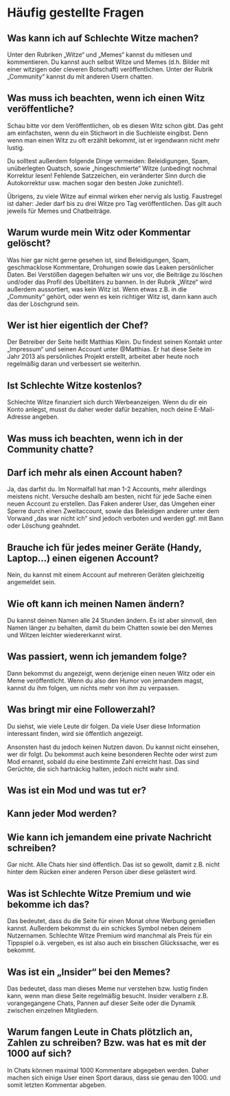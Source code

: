 # Häufig gestellte Fragen

## Was kann ich auf Schlechte Witze machen?

Unter den Rubriken „Witze“ und „Memes“ kannst du mitlesen und kommentieren. Du kannst auch selbst Witze und Memes (d.h. Bilder mit einer witzigen oder cleveren Botschaft) veröffentlichen. Unter der Rubrik „Community“ kannst du mit anderen Usern chatten.

## Was muss ich beachten, wenn ich einen Witz veröffentliche?

Schau bitte vor dem Veröffentlichen, ob es diesen Witz schon gibt. Das geht am einfachsten, wenn du ein Stichwort in die Suchleiste eingibst. Denn wenn man einen Witz zu oft erzählt bekommt, ist er irgendwann nicht mehr lustig.

Du solltest außerdem folgende Dinge vermeiden: Beleidigungen, Spam, unüberlegten Quatsch, sowie „hingeschmierte“ Witze (unbedingt nochmal Korrektur lesen! Fehlende Satzzeichen, ein veränderter Sinn durch die Autokorrektur usw. machen sogar den besten Joke zunichte!).

Übrigens, zu viele Witze auf einmal wirken eher nervig als lustig. Faustregel ist daher: Jeder darf bis zu drei Witze pro Tag veröffentlichen. Das gilt auch jeweils für Memes und Chatbeiträge.

## Warum wurde mein Witz oder Kommentar gelöscht?

Was hier gar nicht gerne gesehen ist, sind Beleidigungen, Spam, geschmacklose Kommentare, Drohungen sowie das Leaken persönlicher Daten. Bei Verstößen dagegen behalten wir uns vor, die Beiträge zu löschen und/oder das Profil des Übeltäters zu bannen.
In der Rubrik „Witze“ wird außerdem aussortiert, was kein Witz ist. Wenn etwas z.B. in die „Community“ gehört, oder wenn es kein richtiger Witz ist, dann kann auch das der Löschgrund sein.

## Wer ist hier eigentlich der Chef?

Der Betreiber der Seite heißt Matthias Klein. Du findest seinen Kontakt unter „Impressum“ und seinen Account unter @Matthias. Er hat diese Seite im Jahr 2013 als persönliches Projekt erstellt, arbeitet aber heute noch regelmäßig daran und verbessert sie weiterhin.

## Ist Schlechte Witze kostenlos?

Schlechte Witze finanziert sich durch Werbeanzeigen. Wenn du dir ein Konto anlegst, musst du daher weder dafür bezahlen, noch deine E-Mail-Adresse angeben.

## Was muss ich beachten, wenn ich in der Community chatte?

## Darf ich mehr als einen Account haben?

Ja, das darfst du. Im Normalfall hat man 1-2 Accounts, mehr allerdings meistens nicht. Versuche deshalb am besten, nicht für jede Sache einen neuen Account zu erstellen.
Das Faken anderer User, das Umgehen einer Sperre durch einen Zweitaccount, sowie das Beleidigen anderer unter dem Vorwand „das war nicht ich“ sind jedoch verboten und werden ggf. mit Bann oder Löschung geahndet.

## Brauche ich für jedes meiner Geräte (Handy, Laptop...) einen eigenen Account?

Nein, du kannst mit einem Account auf mehreren Geräten gleichzeitig angemeldet sein.

## Wie oft kann ich meinen Namen ändern?

Du kannst deinen Namen alle 24 Stunden ändern. Es ist aber sinnvoll, den Namen länger zu behalten, damit du beim Chatten sowie bei den Memes und Witzen leichter wiedererkannt wirst.

## Was passiert, wenn ich jemandem folge?

Dann bekommst du angezeigt, wenn derjenige einen neuen Witz oder ein Meme veröffentlicht. Wenn du also den Humor von jemandem magst, kannst du ihm folgen, um nichts mehr von ihm zu verpassen.

## Was bringt mir eine Followerzahl?

Du siehst, wie viele Leute dir folgen. Da viele User diese Information interessant finden, wird sie öffentlich angezeigt.

Ansonsten hast du jedoch keinen Nutzen davon. Du kannst nicht einsehen, wer dir folgt. Du bekommst auch keine besonderen Rechte oder wirst zum Mod ernannt, sobald du eine bestimmte Zahl erreicht hast. Das sind Gerüchte, die sich hartnäckig halten, jedoch nicht wahr sind.

## Was ist ein Mod und was tut er?

## Kann jeder Mod werden?

## Wie kann ich jemandem eine private Nachricht schreiben?

Gar nicht. Alle Chats hier sind öffentlich. Das ist so gewollt, damit z.B. nicht hinter dem Rücken einer anderen Person über diese gelästert wird.

## Was ist Schlechte Witze Premium und wie bekomme ich das?

Das bedeutet, dass du die Seite für einen Monat ohne Werbung genießen kannst. Außerdem bekommst du ein schickes Symbol neben deinem Nutzernamen. Schlechte Witze Premium wird manchmal als Preis für ein Tippspiel o.ä. vergeben, es ist also auch ein bisschen Glückssache, wer es bekommt.

## Was ist ein „Insider“ bei den Memes?

Das bedeutet, dass man dieses Meme nur verstehen bzw. lustig finden kann, wenn man diese Seite regelmäßig besucht. Insider veralbern z.B. vorangegangene Chats, Pannen auf dieser Seite oder die Dynamik zwischen einzelnen Mitgliedern.

## Warum fangen Leute in Chats plötzlich an, Zahlen zu schreiben? Bzw. was hat es mit der 1000 auf sich?

In Chats können maximal 1000 Kommentare abgegeben werden. Daher machen sich einige User einen Sport daraus, dass sie genau den 1000. und somit letzten Kommentar abgeben.
